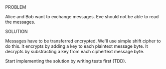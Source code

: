 PROBLEM

Alice and Bob want to exchange messages. Eve should not be able to read the messages.

SOLUTION

Messages have to be transferred encrypted. We'll use simple shift cipher to do this. It encrypts by adding a key to each plaintext message byte. It decrypts by substracting a key from each ciphertext message byte.

Start implementing the solution by writing tests first (TDD).